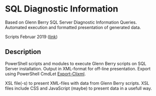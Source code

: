 # SQL Diagnostic Information

Based on Glenn Berry SQL Server Diagnostic Information Queries. Automated execution and formatted presentation of generated data.

Scripts Februar 2019 ([link](https://www.sqlskills.com/blogs/glenn/sql-server-diagnostic-information-queries-for-february-2019/))

## Description

PowerShell scripts and modules to execute Glenn Berry scripts on SQL Server installation.
Output in XML-format for off-line presentation. Export using PowerShell CmdLet [Export-Clixml](https://docs.microsoft.com/en-us/powershell/module/microsoft.powershell.utility/export-clixml).

XSL file(-s) to present XML-files with data from Glenn Berry scripts. XSL files include CSS and JavaScript (maybe) to present data in a usefull way.
